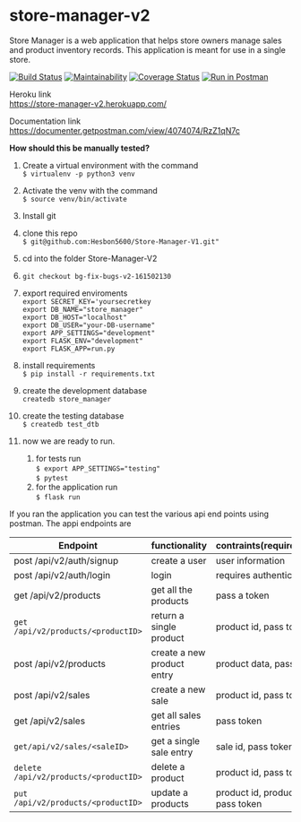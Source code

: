 # store-manager-v2
Store Manager is a web application that helps store owners manage sales and product inventory records. This application is meant for use in a single store.  

[![Build Status](https://travis-ci.org/Hesbon5600/store-manager-v2.svg?branch=develop)](https://travis-ci.org/Hesbon5600/store-manager-v2)
[![Maintainability](https://api.codeclimate.com/v1/badges/ea9c72b259e0ddb799ff/maintainability)](https://codeclimate.com/github/Hesbon5600/store-manager-v2/maintainability)
[![Coverage Status](https://coveralls.io/repos/github/Hesbon5600/store-manager-v2/badge.svg?branch=bg-fixing-bugs-v2-161576896)](https://coveralls.io/github/Hesbon5600/store-manager-v2?branch=bg-fixing-bugs-v2-161576896)
[![Run in Postman](https://run.pstmn.io/button.svg)](https://app.getpostman.com/run-collection/694b6ed7daad7fca8e9f)

Heroku link  
https://store-manager-v2.herokuapp.com/  

Documentation link  
https://documenter.getpostman.com/view/4074074/RzZ1qN7c  


**How should this be manually tested?**
1. Create  a virtual environment with the command  
`$ virtualenv -p python3 venv`  

1. Activate the venv with the command     
`$ source venv/bin/activate`

1. Install git  
1. clone this repo  
`$ git@github.com:Hesbon5600/Store-Manager-V1.git"` 
  
1. cd into the folder Store-Manager-V2  
1. `git checkout bg-fix-bugs-v2-161502130`  
1. export required enviroments  
	`export SECRET_KEY='yoursecretkey`  
	`export DB_NAME="store_manager"`  
	`export DB_HOST="localhost"`  
	`export DB_USER="your-DB-username"`  
	`export APP_SETTINGS="development"`  
	`export FLASK_ENV="development"`  
	`export FLASK_APP=run.py`  
  
1. install requirements      
`$ pip install -r requirements.txt` 
1. create the development database  
	`createdb store_manager`  
1. create the testing database  
`$ createdb test_dtb`
1. now we are ready to run. 
	1. for tests run  
         `$ export APP_SETTINGS="testing"`  
	`$ pytest`   
	1. for the application run  
	`$ flask run`  

If you ran the application you can test the various api end points using postman. The appi endpoints are  

|Endpoint|functionality|contraints(requirements)|
|-------|-------------|----------|
|post /api/v2/auth/signup|create a user|user information|
|post /api/v2/auth/login | login |requires authentication |
|get /api/v2/products| get all the products| pass a token |
|`get /api/v2/products/<productID>`|return a single product| product id, pass token|
|post /api/v2/products | create a new product entry| product data, pass token|
|post /api/v2/sales | create a new sale| product id, pass token|
|get /api/v2/sales | get all sales entries| pass token|
|`get/api/v2/sales/<saleID>`|get a single sale entry| sale id, pass token| 
|`delete /api/v2/products/<productID>` | delete a product| product id, pass token|
|`put /api/v2/products/<productID>` | update a products|product id, product data, pass token|



